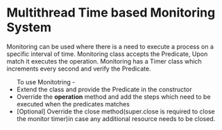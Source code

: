 # Multithread Time based Monitoring System

<p>Monitoring can be used where there is a need to execute a process on a specific interval of time. Monitoring class accepts the Predicate<Integer>, Upon match it executes the operation.
  Monitoring has a Timer class which increments every second and verify the Predicate.</p>


<ul>To use Monitotring - 
<li>Extend the class and provide the Predicate in the constructor</li>
<li>Override the <b>operation</b> method and add the steps which need to be executed when the predicates matches</li>
<li>[Optional] Override the close method(super.close is required to close the monitor timer)in case any additional resource needs to be closed.</li> 
</ul>
